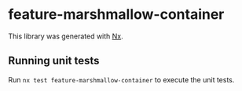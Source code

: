 # feature-marshmallow-container

This library was generated with [Nx](https://nx.dev).

## Running unit tests

Run `nx test feature-marshmallow-container` to execute the unit tests.

